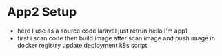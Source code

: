 # App2 Setup
* here I use as a source code laravel just retrun hello i'm app1
* first i scan code then  build image after scan image and push image in docker registry update deployment k8s script
